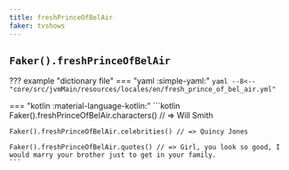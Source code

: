 ```yaml
---
title: freshPrinceOfBelAir
faker: tvshows
---
```


## `Faker().freshPrinceOfBelAir`

??? example "dictionary file"
    === "yaml :simple-yaml:"
        ```yaml
        --8<-- "core/src/jvmMain/resources/locales/en/fresh_prince_of_bel_air.yml"
        ```

=== "kotlin :material-language-kotlin:"
    ```kotlin
    Faker().freshPrinceOfBelAir.characters() // => Will Smith

    Faker().freshPrinceOfBelAir.celebrities() // => Quincy Jones

    Faker().freshPrinceOfBelAir.quotes() // => Girl, you look so good, I would marry your brother just to get in your family.
    ```
